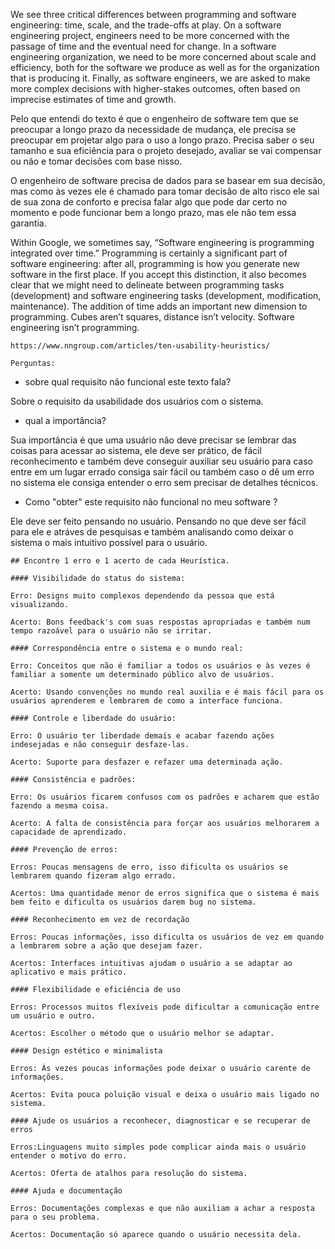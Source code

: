 <!-- Texto aula 1 -->
We see three critical differences between programming and software engineering: time, scale, and the trade-offs at play. On a software engineering project, engineers need to be more concerned with the passage of time and the eventual need for change. In a software engineering organization, we need to be more concerned about scale and efficiency, both for the software we produce as well as for the organization that is producing it. Finally, as software engineers, we are asked to make more complex decisions with higher-stakes outcomes, often based on imprecise estimates of time and growth.

<!-- Comentários -->

Pelo que entendi do texto é que o engenheiro de software tem que se preocupar a longo prazo da necessidade de mudança, ele precisa se preocupar em projetar algo para o uso a longo prazo. Precisa saber o seu tamanho e sua eficiência para o projeto desejado, avaliar se vai compensar ou não e tomar decisões com base nisso.

O engenheiro de software precisa de dados para se basear em sua decisão, mas como às vezes ele é chamado para tomar decisão de alto risco ele sai de sua zona de conforto e precisa falar algo que pode dar certo no momento e pode funcionar bem a longo prazo, mas ele não tem essa garantia.


<!-- Texto aula 2 -->

Within Google, we sometimes say, “Software engineering is programming integrated over time.” Programming is certainly a significant part of software engineering: after all, programming is how you generate new software in the first place. If you accept this distinction, it also becomes clear that we might need to delineate between programming tasks (development) and software engineering tasks (development, modification, maintenance). The addition of time adds an important new dimension to programming. Cubes aren’t squares, distance isn’t velocity. Software engineering isn’t programming.

<!-- Comentários -->







<!-- Aula 3 -->


    https://www.nngroup.com/articles/ten-usability-heuristics/

    Perguntas: 

 - sobre qual requisito não funcional este texto fala?

 Sobre o requisito da usabilidade dos usuários com o sistema.

 - qual a importância?

Sua importância é que uma usuário não deve precisar se lembrar das coisas para acessar ao sistema, ele deve ser prático, de fácil reconhecimento e também deve conseguir auxiliar seu usuário para caso entre em um lugar errado consiga sair fácil ou também caso o dê um erro no sistema ele consiga entender o erro sem precisar de detalhes técnicos.

- Como "obter" este requisito não funcional no meu software ?

Ele deve ser feito pensando no usuário. Pensando no que deve ser fácil para ele e atráves de pesquisas e também analisando como deixar o sistema o mais intuitivo possível para o usuário. 

    ## Encontre 1 erro e 1 acerto de cada Heurística.

    #### Visibilidade do status do sistema:

    Erro: Designs muito complexos dependendo da pessoa que está visualizando.

    Acerto: Bons feedback's com suas respostas apropriadas e também num tempo razoável para o usuário não se irritar.

    #### Correspondência entre o sistema e o mundo real:

    Erro: Conceitos que não é familiar a todos os usuários e às vezes é familiar a somente um determinado público alvo de usuários.

    Acerto: Usando convenções no mundo real auxilia e é mais fácil para os usuários aprenderem e lembrarem de como a interface funciona.

    #### Controle e liberdade do usuário:

    Erro: O usuário ter liberdade demais e acabar fazendo ações indesejadas e não conseguir desfaze-las.

    Acerto: Suporte para desfazer e refazer uma determinada ação.

    #### Consistência e padrões:

    Erro: Os usuários ficarem confusos com os padrões e acharem que estão fazendo a mesma coisa.

    Acerto: A falta de consistência para forçar aos usuários melhorarem a capacidade de aprendizado.

    #### Prevenção de erros:

    Erros: Poucas mensagens de erro, isso dificulta os usuários se lembrarem quando fizeram algo errado.

    Acertos: Uma quantidade menor de erros significa que o sistema é mais bem feito e dificulta os usuários darem bug no sistema.

    #### Reconhecimento em vez de recordação

    Erros: Poucas informações, isso dificulta os usuários de vez em quando a lembrarem sobre a ação que desejam fazer.

    Acertos: Interfaces intuitivas ajudam o usuário a se adaptar ao aplicativo e mais prático.

    #### Flexibilidade e eficiência de uso

    Erros: Processos muitos flexíveis pode dificultar a comunicação entre um usuário e outro.

    Acertos: Escolher o método que o usuário melhor se adaptar.

    #### Design estético e minimalista

    Erros: Às vezes poucas informações pode deixar o usuário carente de informações.

    Acertos: Evita pouca poluição visual e deixa o usuário mais ligado no sistema.

    #### Ajude os usuários a reconhecer, diagnosticar e se recuperar de erros

    Erros:Linguagens muito simples pode complicar ainda mais o usuário entender o motivo do erro.

    Acertos: Oferta de atalhos para resolução do sistema.

    #### Ajuda e documentação

    Erros: Documentações complexas e que não auxiliam a achar a resposta para o seu problema.

    Acertos: Documentação só aparece quando o usuário necessita dela.